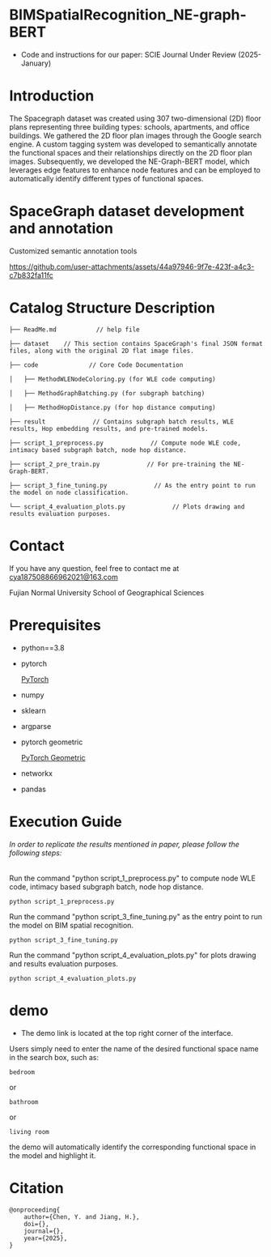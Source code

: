 # BIMSpatialRecognition_NE-graph-BERT
* Code and instructions for our paper: SCIE Journal Under Review (2025-January)
# Introduction
The Spacegraph dataset was created using 307 two-dimensional (2D) floor plans representing three building types: schools, apartments, and office buildings. We gathered the 2D floor plan images through the Google search engine. A custom tagging system was developed to semantically annotate the functional spaces and their relationships directly on the 2D floor plan images. Subsequently, we developed the NE-Graph-BERT model, which leverages edge features to enhance node features and can be employed to automatically identify different types of functional spaces.

# SpaceGraph dataset development and annotation
Customized semantic annotation tools

https://github.com/user-attachments/assets/44a97946-9f7e-423f-a4c3-c7b832fa11fc
 
 
# Catalog Structure Description
    ├── ReadMe.md           // help file
    
    ├── dataset    // This section contains SpaceGraph's final JSON format files, along with the original 2D flat image files.

    ├── code              // Core Code Documentation

    │   ├── MethodWLENodeColoring.py (for WLE code computing)

    │   ├── MethodGraphBatching.py (for subgraph batching)

    │   ├── MethodHopDistance.py (for hop distance computing)
    
    ├── result             // Contains subgraph batch results, WLE results, Hop embedding results, and pre-trained models.

    ├── script_1_preprocess.py             // Compute node WLE code, intimacy based subgraph batch, node hop distance.

    ├── script_2_pre_train.py             // For pre-training the NE-Graph-BERT.

    ├── script_3_fine_tuning.py             // As the entry point to run the model on node classification.

    └── script_4_evaluation_plots.py             // Plots drawing and results evaluation purposes.
 
# Contact
If you have any question, feel free to contact me at cya187508866962021@163.com

Fujian Normal University School of Geographical Sciences

# Prerequisites
* python==3.8
* pytorch

  [PyTorch](https://pytorch.org/get-started/locally/)
* numpy
* sklearn
* argparse
* pytorch geometric

  [PyTorch Geometric](https://pytorch-geometric.readthedocs.io/en/latest/notes/installation.html)
* networkx
* pandas
 
# Execution Guide
###### In order to replicate the results mentioned in paper, please follow the following steps:
Run the command "python script_1_preprocess.py" to compute node WLE code, intimacy based subgraph batch, node hop distance.

    python script_1_preprocess.py

Run the command "python script_3_fine_tuning.py" as the entry point to run the model on BIM spatial recognition.

    python script_3_fine_tuning.py

Run the command "python script_4_evaluation_plots.py" for plots drawing and results evaluation purposes.

    python script_4_evaluation_plots.py

# demo
* The demo link is located at the top right corner of the interface.

Users simply need to enter the name of the desired functional space name in the search box, such as:

    bedroom
or    

    bathroom
    
or    

    living room 

the demo will automatically identify the corresponding functional space in the model and highlight it.


# Citation
    @onproceeding{
	    author={Chen, Y. and Jiang, H.},
	    doi={},
	    journal={},
	    year={2025},
    }

 
 
